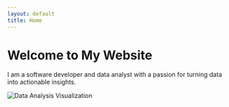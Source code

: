 ```yaml
---
layout: default
title: Home
---
```


# Welcome to My Website
I am a software developer and data analyst with a passion for turning data into actionable insights.

<!-- Add more sections as needed following the design -->
<img src="Gautam-Malhotra-Portfolio/blob/main/assets/images/data-analysis.webp" alt="Data Analysis Visualization">
